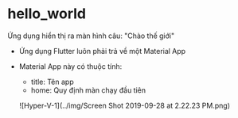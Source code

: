 # hello_world

Ứng dụng hiển thị ra màn hình câu: "Chào thế giới"

- Ứng dụng Flutter luôn phải trả về một Material App
- Material App này có thuộc tính:
    - title: Tên app
    - home: Quy định màn chạy đầu tiên

    ![Hyper-V-1](../img/Screen Shot 2019-09-28 at 2.22.23 PM.png)